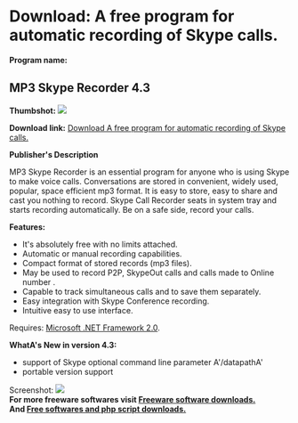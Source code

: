 # Download: A free program for automatic recording of Skype calls.

**Program name:**

## MP3 Skype Recorder 4.3

  
**Thumbshot:** ![](http://www.freewarefiles.com/screenshot/mp3skypercrd_md.jpg)   
  
**Download link:** [Download A free program for automatic recording of Skype calls.](http://freesoftwares.boysofts.com/MP3-Skype-Recorder_program_48738.html)  
  


**Publisher's Description**  
  


MP3 Skype Recorder is an essential program for anyone who is using Skype to make voice calls. Conversations are stored in convenient, widely used, popular, space efficient mp3 format. It is easy to store, easy to share and cast you nothing to record. Skype Call Recorder seats in system tray and starts recording automatically. Be on a safe side, record your calls. 

**Features:**

  * It's absolutely free with no limits attached. 
  * Automatic or manual recording capabilities. 
  * Compact format of stored records (mp3 files). 
  * May be used to record P2P, SkypeOut calls and calls made to Online number . 
  * Capable to track simultaneous calls and to save them separately. 
  * Easy integration with Skype Conference recording. 
  * Intuitive easy to use interface. 

Requires: [Microsoft .NET Framework 2.0](http://www.freewarefiles.com/Microsoft-NET-Framework-20-x86-Final_program_16026.html).

**WhatA's New in version 4.3:**

  * support of Skype optional command line parameter A'/datapathA' 
  * portable version support 

  
  
Screenshot: ![](http://www.freewarefiles.com/screenshot/mp3skypercrd.jpg)   
**For more freeware softwares visit [Freeware software downloads.](http://freesoftwares.boysofts.com/)**   
**And [Free softwares and php script downloads.](http://www.boysofts.com/)**
